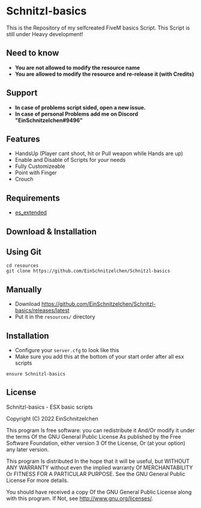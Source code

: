 # Schnitzl-basics
This is the Repository of my selfcreated FiveM basics Script. This Script is still under Heavy development!

## Need to know ##
- **You are not allowed to modify the resource name**
- **You are allowed to modify the resource and re-release it (with Credits)**

## Support ##
- **In case of problems script sided, open a new issue.**
- **In case of personal Problems add me on Discord "EinSchnitzelchen#9496"**

## Features ##
- HandsUp (Player cant shoot, hit or Pull weapon while Hands are up)
- Enable and Disable of Scripts for your needs
- Fully Customizeable
- Point with Finger
- Crouch

## Requirements ##

- [es_extended](https://github.com/ESX-Org/es_extended)

## Download & Installation ##

## Using Git ##

```
cd resources
git clone https://github.com/EinSchnitzelchen/Schnitzl-basics
```

## Manually ##
- Download https://github.com/EinSchnitzelchen/Schnitzl-basics/releases/latest
- Put it in the `resources/` directory

## Installation ##
- Configure your `server.cfg` to look like this
- Make sure you add this at the bottom of your start order after all esx scripts

```
ensure Schnitzl-basics
```

## License ##
Schnitzl-basics - ESX basic scripts

Copyright (C) 2022 EinSchnitzelchen

This program Is free software: you can redistribute it And/Or modify it under the terms Of the GNU General Public License As published by the Free Software Foundation, either version 3 Of the License, Or (at your option) any later version.

This program Is distributed In the hope that it will be useful, but WITHOUT ANY WARRANTY without even the implied warranty Of MERCHANTABILITY Or FITNESS FOR A PARTICULAR PURPOSE. See the GNU General Public License For more details.

You should have received a copy Of the GNU General Public License along with this program. If Not, see http://www.gnu.org/licenses/.